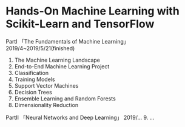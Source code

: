 # Hands-On Machine Learning with Scikit-Learn and TensorFlow 
PartⅠ 「The Fundamentals of Machine Learning」2019/4~2019/5/21(finished)

1. The Machine Learning Landscape
2. End-to-End Machine Learning Project
3. Classification
4. Training Models
5. Support Vector Machines
6. Decision Trees
7. Ensemble Learning and Random Forests
8. Dimensionality Reduction

PartⅡ 「Neural Networks and Deep Learning」 2019/...
9. ...
